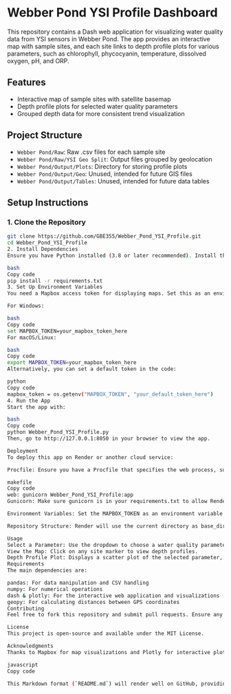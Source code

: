 # Webber Pond YSI Profile Dashboard

This repository contains a Dash web application for visualizing water quality data from YSI sensors in Webber Pond. The app provides an interactive map with sample sites, and each site links to depth profile plots for various parameters, such as chlorophyll, phycocyanin, temperature, dissolved oxygen, pH, and ORP.

## Features

- Interactive map of sample sites with satellite basemap
- Depth profile plots for selected water quality parameters
- Grouped depth data for more consistent trend visualization

## Project Structure

- `Webber Pond/Raw`: Raw .csv files for each sample site
- `Webber Pond/Raw/YSI Geo Split`: Output files grouped by geolocation
- `Webber Pond/Output/Plots`: Directory for storing profile plots
- `Webber Pond/Output/Geo`: Unused, intended for future GIS files
- `Webber Pond/Output/Tables`: Unused, intended for future data tables

## Setup Instructions

### 1. Clone the Repository

```bash
git clone https://github.com/GBE355/Webber_Pond_YSI_Profile.git
cd Webber_Pond_YSI_Profile
2. Install Dependencies
Ensure you have Python installed (3.8 or later recommended). Install the required packages listed in requirements.txt:

bash
Copy code
pip install -r requirements.txt
3. Set Up Environment Variables
You need a Mapbox access token for displaying maps. Set this as an environment variable called MAPBOX_TOKEN:

For Windows:

bash
Copy code
set MAPBOX_TOKEN=your_mapbox_token_here
For macOS/Linux:

bash
Copy code
export MAPBOX_TOKEN=your_mapbox_token_here
Alternatively, you can set a default token in the code:

python
Copy code
mapbox_token = os.getenv("MAPBOX_TOKEN", "your_default_token_here")
4. Run the App
Start the app with:

bash
Copy code
python Webber_Pond_YSI_Profile.py
Then, go to http://127.0.0.1:8050 in your browser to view the app.

Deployment
To deploy this app on Render or another cloud service:

Procfile: Ensure you have a Procfile that specifies the web process, such as:

makefile
Copy code
web: gunicorn Webber_Pond_YSI_Profile:app
Gunicorn: Make sure gunicorn is in your requirements.txt to allow Render to use it.

Environment Variables: Set the MAPBOX_TOKEN as an environment variable in your Render settings.

Repository Structure: Render will use the current directory as base_dir, so all file paths should be relative or use os.path.join(os.getcwd(), ...) for flexibility.

Usage
Select a Parameter: Use the dropdown to choose a water quality parameter.
View the Map: Click on any site marker to view depth profiles.
Depth Profile Plot: Displays a scatter plot of the selected parameter, averaged by depth for a clearer trend view.
Requirements
The main dependencies are:

pandas: For data manipulation and CSV handling
numpy: For numerical operations
dash & plotly: For the interactive web application and visualizations
geopy: For calculating distances between GPS coordinates
Contributing
Feel free to fork this repository and submit pull requests. Ensure any new dependencies are added to requirements.txt.

License
This project is open-source and available under the MIT License.

Acknowledgments
Thanks to Mapbox for map visualizations and Plotly for interactive plots.

javascript
Copy code

This Markdown format (`README.md`) will render well on GitHub, providing clear sections and a user-friendly layout. Save it as `README.md` in your project repository.